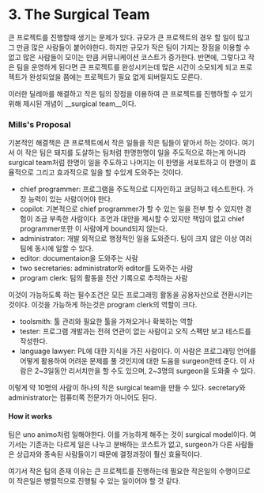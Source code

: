 # 3. The Surgical Team

큰 프로젝트를 진행할때 생기는 문제가 있다. 규모가 큰 프로젝트의 경우 할 일이 많고 그 만큼 많은 사람들이 붙어야한다. 하지만 규모가 작은 팀이 가지는 장점을 이용할 수 없고 많은 사람들이 모이는 만큼 커뮤니케이션 코스트가 증가한다. 반면에, 그렇다고 작은 팀을 운영하게 된다면 큰 프로젝트를 완성시키는데 많은 시간이 소모되게 되고 프로젝트가 완성되었을 쯤에는 프로젝트가 필요 없게 되버릴지도 모른다.

이러한 딜레마를 해결하고 작은 팀의 장점을 이용하여 큰 프로젝트를 진행하할 수 있기 위해 제시된 개념이 __surgical team__이다.


### Mills's Proposal

기본적인 해결책은 큰 프로젝트에서 작은 일들을 작은 팀들이 맡아서 하는 것이다. 여기서 이 작은 팀은 돼지를 도살하는 팀처럼 한명한명이 일을 주도적으로 하는게 아니라 surgical team처럼 한명이 일을 주도하고 나머지는 이 한명을 서포트하고 이 한명이 효율적으로 그리고 효과적으로 일을 할 수있게 도와주는 것이다.

* chief programmer: 프로그램을 주도적으로 디자인하고 코딩하고 테스트한다. 가장 능력이 있는 사람이어야 한다.
* copilot: 기본적으로 chief programmer가 할 수 있는 일을 전부 할 수 있지만 경험이 조금 부족한 사람이다. 조언과 대안을 제시할 수 있지만 책임이 없고 chief programmer또한 이 사람에게 bound되지 않는다.
* administrator: 개발 외적으로 행정적인 일을 도와준다. 팀이 크지 않은 이상 여러 팀에 동시에 일할 수 있다.
* editor: documentaion을 도와주는 사람
* two secretaries: administrator와 editor를 도와주는 사람
* program clerk: 팀의 활동을 전산 기록으로 추적하는 사람

이것이 가능하도록 하는 필수조건은 모든 프로그래밍 활동을 공용자산으로 전환시키는 것이다. 이것을 가능하게 하는것은 program clerk의 역할이 크다.

* toolsmith: 툴 관리와 필요한 툴을 가져오거나 확복하는 역할
* tester: 프로그램 개발과는 전혀 연관이 없는 사람이고 오직 스펙만 보고 테스트를 작성한다. 
* language lawyer: PL에 대한 지식을 가진 사람이다. 이 사람은 프로그래밍 언어를 어떻게 활용하여 어려운 문제를 풀 것인지에 대한 도움을 surgeon한테 준다. 이 사람은 2~3일동안 리서치만을 할 수도 있으며, 2~3명의 surgeon을 도와줄 수 있다.

이렇게 약 10명의 사람이 하나의 작은 surgical team을 만들 수 있다. secretary와 administrator는 컴퓨터쪽 전문가가 아니어도 된다.

#### How it works

팀은 uno animo처럼 일해야한다. 이를 가능하게 해주는 것이 surgical model이다. 여기서는 기존과는 다르게 일은 나누고 분배하는 코스트가 없고, surgeon가 다른 사람들은 상급자와 종속된 사람들이기 때문에 결정과정이 훨신 효율적이다.

여기서 작은 팀의 존재 이유는 큰 프로젝트를 진행하는데 필요한 작은일의 수행이므로 이 작은일은 병렬적으로 진행될 수 있는 일이어야 할 것 같다.

